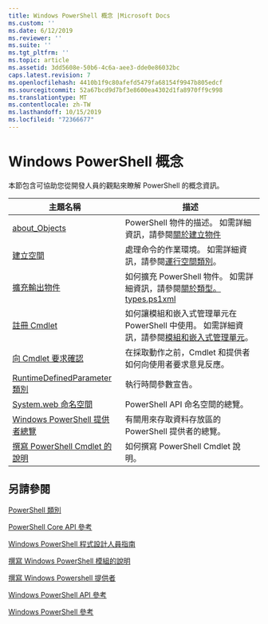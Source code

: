 ```yaml
---
title: Windows PowerShell 概念 |Microsoft Docs
ms.custom: ''
ms.date: 6/12/2019
ms.reviewer: ''
ms.suite: ''
ms.tgt_pltfrm: ''
ms.topic: article
ms.assetid: 3dd5608e-50b6-4c6a-aee3-dde0e86032bc
caps.latest.revision: 7
ms.openlocfilehash: 4410b1f9c80afefd5479fa68154f9947b805edcf
ms.sourcegitcommit: 52a67bcd9d7bf3e8600ea4302d1fa8970ff9c998
ms.translationtype: MT
ms.contentlocale: zh-TW
ms.lasthandoff: 10/15/2019
ms.locfileid: "72366677"
---
```

# <a name="windows-powershell-concepts"></a>Windows PowerShell 概念

本節包含可協助您從開發人員的觀點來瞭解 PowerShell 的概念資訊。

|主題名稱|描述|
|----------------|-----------------|
|[about_Objects](/powershell/module/microsoft.powershell.core/about/about_objects)|PowerShell 物件的描述。 如需詳細資訊，請參閱[關於建立物件](/powershell/module/microsoft.powershell.core/about/about_object_creation)|
|[建立空間](../hosting/creating-runspaces.md)|處理命令的作業環境。 如需詳細資訊，請參閱[運行空間類別](/dotnet/api/system.management.automation.runspaces.runspace)。|
|[擴充輸出物件](../cmdlet/extending-output-objects.md)|如何擴充 PowerShell 物件。 如需詳細資訊，請參閱[關於類型。 types.ps1xml](/powershell/module/microsoft.powershell.core/about/about_types.ps1xml)|
|[註冊 Cmdlet](../cmdlet/registering-cmdlets.md)|如何讓模組和嵌入式管理單元在 PowerShell 中使用。 如需詳細資訊，請參閱[模組和嵌入式管理單元](../cmdlet/modules-and-snap-ins.md)。|
|[向 Cmdlet 要求確認](../cmdlet/requesting-confirmation-from-cmdlets.md)|在採取動作之前，Cmdlet 和提供者如何向使用者要求意見反應。|
|[RuntimeDefinedParameter 類別](/dotnet/api/system.management.automation.runtimedefinedparameter)|執行時間參數宣告。|
|[System.web 命名空間](/dotnet/api/System.Management.Automation)|PowerShell API 命名空間的總覽。|
|[Windows PowerShell 提供者總覽](../provider/windows-powershell-provider-overview.md)|有關用來存取資料存放區的 PowerShell 提供者的總覽。|
|[撰寫 PowerShell Cmdlet 的說明](../help/writing-help-for-windows-powershell-cmdlets.md)|如何撰寫 PowerShell Cmdlet 說明。|

## <a name="see-also"></a>另請參閱

[PowerShell 類別](/dotnet/api/system.management.automation.powershell)

[PowerShell Core API 參考](/dotnet/api/?view=pscore-6.2.0)

[Windows PowerShell 程式設計人員指南](windows-powershell-programmer-s-guide.md)

[撰寫 Windows PowerShell 模組的說明](../module/writing-help-for-windows-powershell-modules.md)

[撰寫 Windows Powershell 提供者](../provider/writing-a-windows-powershell-provider.md)

[Windows PowerShell API 參考](/dotnet/api/?view=powershellsdk-1.1.0)

[Windows PowerShell 參考](../windows-powershell-reference.md)